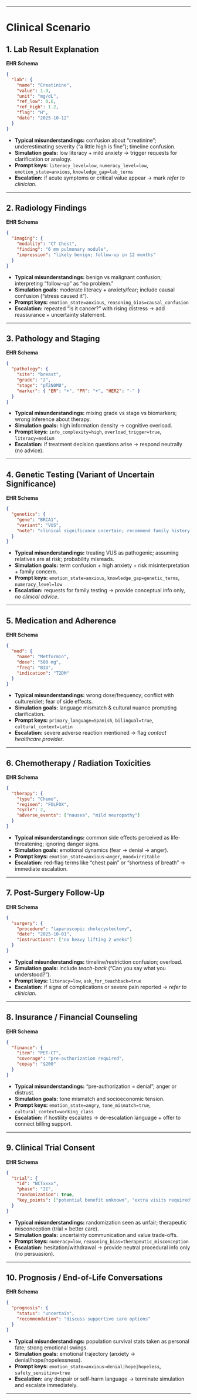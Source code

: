 

---

# Clinical Scenario

## 1. Lab Result Explanation

**EHR Schema**

```json
{
  "lab": {
    "name": "Creatinine",
    "value": 1.9,
    "unit": "mg/dL",
    "ref_low": 0.6,
    "ref_high": 1.2,
    "flag": "H",
    "date": "2025-10-12"
  }
}
```

* **Typical misunderstandings:** confusion about “creatinine”; underestimating severity (“a little high is fine”); timeline confusion.
* **Simulation goals:** low literacy + mild anxiety → trigger requests for clarification or analogy.
* **Prompt keys:** `literacy_level=low`, `numeracy_level=low`, `emotion_state=anxious`, `knowledge_gap=lab_terms`
* **Escalation:** if acute symptoms or critical value appear → mark *refer to clinician*.

---

## 2. Radiology Findings

**EHR Schema**

```json
{
  "imaging": {
    "modality": "CT Chest",
    "finding": "6 mm pulmonary nodule",
    "impression": "likely benign; follow-up in 12 months"
  }
}
```

* **Typical misunderstandings:** benign vs malignant confusion; interpreting “follow-up” as “no problem.”
* **Simulation goals:** moderate literacy + anxiety/fear; include causal confusion (“stress caused it”).
* **Prompt keys:** `emotion_state=anxious`, `reasoning_bias=causal_confusion`
* **Escalation:** repeated “Is it cancer?” with rising distress → add reassurance + uncertainty statement.

---

## 3. Pathology and Staging

**EHR Schema**

```json
{
  "pathology": {
    "site": "breast",
    "grade": "2",
    "stage": "pT2N0M0",
    "marker": { "ER": "+", "PR": "+", "HER2": "-" }
  }
}
```

* **Typical misunderstandings:** mixing grade vs stage vs biomarkers; wrong inference about therapy.
* **Simulation goals:** high information density → cognitive overload.
* **Prompt keys:** `info_complexity=high`, `overload_trigger=true`, `literacy=medium`
* **Escalation:** if treatment decision questions arise → respond neutrally (no advice).

---

## 4. Genetic Testing (Variant of Uncertain Significance)

**EHR Schema**

```json
{
  "genetics": {
    "gene": "BRCA1",
    "variant": "VUS",
    "note": "clinical significance uncertain; recommend family history review"
  }
}
```

* **Typical misunderstandings:** treating VUS as pathogenic; assuming relatives are at risk; probability misreads.
* **Simulation goals:** term confusion + high anxiety + risk misinterpretation + family concern.
* **Prompt keys:** `emotion_state=anxious`, `knowledge_gap=genetic_terms`, `numeracy_level=low`
* **Escalation:** requests for family testing → provide conceptual info only, *no clinical advice*.

---

## 5. Medication and Adherence

**EHR Schema**

```json
{
  "med": {
    "name": "Metformin",
    "dose": "500 mg",
    "freq": "BID",
    "indication": "T2DM"
  }
}
```

* **Typical misunderstandings:** wrong dose/frequency; conflict with culture/diet; fear of side effects.
* **Simulation goals:** language mismatch & cultural nuance prompting clarification.
* **Prompt keys:** `primary_language=Spanish`, `bilingual=true`, `cultural_context=Latin`
* **Escalation:** severe adverse reaction mentioned → flag *contact healthcare provider*.

---

## 6. Chemotherapy / Radiation Toxicities

**EHR Schema**

```json
{
  "therapy": {
    "type": "Chemo",
    "regimen": "FOLFOX",
    "cycle": 2,
    "adverse_events": ["nausea", "mild neuropathy"]
  }
}
```

* **Typical misunderstandings:** common side effects perceived as life-threatening; ignoring danger signs.
* **Simulation goals:** emotional dynamics (fear → denial → anger).
* **Prompt keys:** `emotion_state=anxious→anger`, `mood=irritable`
* **Escalation:** red-flag terms like “chest pain” or “shortness of breath” → immediate escalation.

---

## 7. Post-Surgery Follow-Up

**EHR Schema**

```json
{
  "surgery": {
    "procedure": "laparoscopic cholecystectomy",
    "date": "2025-10-01",
    "instructions": ["no heavy lifting 2 weeks"]
  }
}
```

* **Typical misunderstandings:** timeline/restriction confusion; overload.
* **Simulation goals:** include *teach-back* (“Can you say what you understood?”).
* **Prompt keys:** `literacy=low`, `ask_for_teachback=true`
* **Escalation:** if signs of complications or severe pain reported → *refer to clinician*.

---

## 8. Insurance / Financial Counseling

**EHR Schema**

```json
{
  "finance": {
    "item": "PET-CT",
    "coverage": "pre-authorization required",
    "copay": "$200"
  }
}
```

* **Typical misunderstandings:** “pre-authorization = denial”; anger or distrust.
* **Simulation goals:** tone mismatch and socioeconomic tension.
* **Prompt keys:** `emotion_state=angry`, `tone_mismatch=true`, `cultural_context=working_class`
* **Escalation:** if hostility escalates → de-escalation language + offer to connect billing support.

---

## 9. Clinical Trial Consent

**EHR Schema**

```json
{
  "trial": {
    "id": "NCTxxxx",
    "phase": "II",
    "randomization": true,
    "key_points": ["potential benefit unknown", "extra visits required"]
  }
}
```

* **Typical misunderstandings:** randomization seen as unfair; therapeutic misconception (trial = better care).
* **Simulation goals:** uncertainty communication and value trade-offs.
* **Prompt keys:** `numeracy=low`, `reasoning_bias=therapeutic_misconception`
* **Escalation:** hesitation/withdrawal → provide neutral procedural info only (no persuasion).

---

## 10. Prognosis / End-of-Life Conversations

**EHR Schema**

```json
{
  "prognosis": {
    "status": "uncertain",
    "recommendation": "discuss supportive care options"
  }
}
```

* **Typical misunderstandings:** population survival stats taken as personal fate; strong emotional swings.
* **Simulation goals:** emotional trajectory (anxiety → denial/hope/hopelessness).
* **Prompt keys:** `emotion_state=anxious→denial|hope|hopeless`, `safety_sensitive=true`
* **Escalation:** any despair or self-harm language → terminate simulation and escalate immediately.

---

